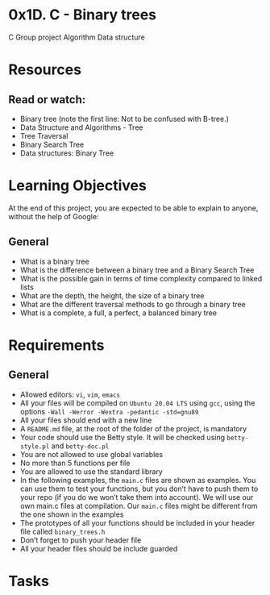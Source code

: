# 0x1D. C - Binary trees
C Group project Algorithm Data structure

# Resources
## Read or watch:

 - Binary tree (note the first line: Not to be confused with B-tree.)
 - Data Structure and Algorithms - Tree
 - Tree Traversal
 - Binary Search Tree
 - Data structures: Binary Tree

# Learning Objectives
At the end of this project, you are expected to be able to explain to anyone, without the help of Google:

## General
 - What is a binary tree
 - What is the difference between a binary tree and a Binary Search Tree
 - What is the possible gain in terms of time complexity compared to linked lists
 - What are the depth, the height, the size of a binary tree
 - What are the different traversal methods to go through a binary tree
 - What is a complete, a full, a perfect, a balanced binary tree

# Requirements
## General
 - Allowed editors: `vi`, `vim`, `emacs`
 - All your files will be compiled on `Ubuntu 20.04 LTS` using `gcc`, using the options `-Wall -Werror -Wextra -pedantic -std=gnu89`
 - All your files should end with a new line
 - A `README.md` file, at the root of the folder of the project, is mandatory
 - Your code should use the Betty style. It will be checked using `betty-style.pl` and `betty-doc.pl`
 - You are not allowed to use global variables
 - No more than 5 functions per file
 - You are allowed to use the standard library
 - In the following examples, the `main.c` files are shown as examples. You can use them to test your functions, but you don’t have to push them to your repo (if you do we won’t take them into account). We will use our own main.c files at compilation. Our `main.c` files might be different from the one shown in the examples
 - The prototypes of all your functions should be included in your header file called `binary_trees.h`
 - Don’t forget to push your header file
 - All your header files should be include guarded

# Tasks
